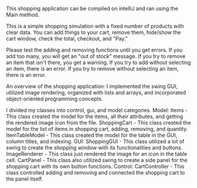 This shopping application can be compiled on intelliJ and ran using the Main method.

This is a simple shopping simulation with a fixed number of products with clear data.
You can add things to your cart, remove them, hide/show the cart window, check the total, checkout, and "Pay."

Please test the adding and removing functions until you get errors.
    If you add too many, you will get an "out of stock" message.
    If you try to remove an item that isn't there, you get a warning.
    If you try to add without selecting an item, there is an error.
    If you try to remove without selecting an item, there is an error.

An overview of the shopping application:
I implemented the swing GUI, utilized image rendering, organized with lists and arrays, and incorporated object-oriented
programming concepts.

I divided my classes into control, gui, and model categories.
Model:
    Items - This class created the model for the items, all their attributes, and getting the rendered image icon from the file.
    ShoppingCart - This class created the model for the list of items in shopping cart, adding, removing, and quantity.
    ItemTableModel - This class created the model for the table in the GUI, column titles, and indexing.
GUI:
    ShoppingGUI - This class utilized a lot of swing to create the shopping window with its functionalities and buttons.
    ImageRenderer - This class just rendered the image for an icon in the table cell.
    CartPanel - This class also utilized swing to create a side panel for the shopping cart with its own button functions.
Control:
    CartController - This class controlled adding and removing and connected the shopping cart to the panel itself.